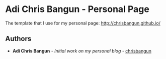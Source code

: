 # Adi Chris Bangun - Personal Page

The template that I use for my personal page: http://chrisbangun.github.io/


## Authors

* **Adi Chris Bangun** - *Initial work on my personal blog* - [chrisbangun](https://github.com/chrisbangun)

